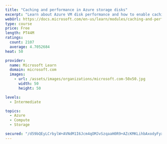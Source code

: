 ```yaml
---
title: "Caching and performance in Azure storage disks"
excerpt: "Learn about Azure VM disk performance and how to enable caching to help optimize read and write access to storage."
webUrl: https://docs.microsoft.com/en-us/learn/modules/caching-and-performance-azure-storage-and-disks/
type: course
price: Free
length: PT44M
ratings:
  count: 2107
  average: 4.7052684
heat: 50

provider:
  name: Microsoft Learn
  domain: microsoft.com
  images:
    - url: /assets/images/organizations/microsoft.com-50x50.jpg
      width: 50
      height: 50

levels:
  - Intermediate

topics:
  - Azure
  - Compute
  - Storage

secured: "/d59bQEyLCrbylW+AVNdM1I6Jcm4qOMJvSzqaaH0R9+AZcKMKLihbAxodyFyx28oGjzIgxpw7cSxJ7+hv9IgeZ5PJMFJ9VFeHVQyQWnNlKMbQX/oMiEhubUWMQrlY2gsj+KF0r5lUnj4Cnp2RfBzxkVeMZwq3jHzZlzGldLx9sLLQ2ntZ/3rSLvyBtwA/DmNBXJ6/fLgBKjyieMVh/JBHgx2ZPt5i8dJxX9nhCJ0dMNJ2fjR29PqONcAxyz1vN3IIDjGZwDy0XfR/c7aRCc2yWTBJ9NhDLdWX7V43LI6cEYzIhnoj58L/TXL4D7t6GhFUqZ2Co93Wi7JPlu6WRjZYzpWW5kA/eHJRFouzhK0UuJZURJn5O0XBPY9FhM//94DT9Ypf9nUIKFQF9xZF7bSm+GNGB60HFQosqrHJ+IRj/A=;QE71KOJFdqNGIshXp9Duqw=="
---
```


